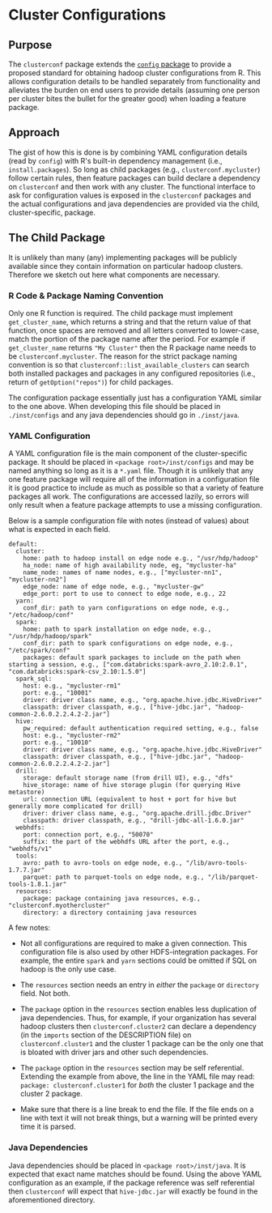 Cluster Configurations
================

Purpose
-------

The `clusterconf` package extends the [`config` package](https://github.com/rstudio/config) to provide a proposed standard for obtaining hadoop cluster configurations from R. This allows configuration details to be handled separately from functionality and alleviates the burden on end users to provide details (assuming one person per cluster bites the bullet for the greater good) when loading a feature package.

Approach
--------

The gist of how this is done is by combining YAML configuration details (read by `config`) with R's built-in dependency management (i.e., `install.packages`). So long as child packages (e.g., `clusterconf.mycluster`) follow certain rules, then feature packages can build declare a dependency on `clusterconf` and then work with any cluster. The functional interface to ask for configuration values is exposed in the `clusterconf` packages and the actual configurations and java dependencies are provided via the child, cluster-specific, package.

The Child Package
-----------------

It is unlikely than many (any) implementing packages will be publicly available since they contain information on particular hadoop clusters. Therefore we sketch out here what components are necessary.

### R Code & Package Naming Convention

Only one R function is required. The child package must implement `get_cluster_name`, which returns a string and that the return value of that function, once spaces are removed and all letters converted to lower-case, match the portion of the package name after the period. For example if `get_cluster_name` returns `"My Cluster"` then the R package name needs to be `clusterconf.mycluster`. The reason for the strict package naming convention is so that `clusterconf::list_available_clusters` can search both installed packages and packages in any configured repositories (i.e., return of `getOption("repos")`) for child packages.

The configuration package essentially just has a configuration YAML similar to the one above. When developing this file should be placed in `./inst/configs` and any java dependencies should go in `./inst/java`.

### YAML Configuration

A YAML configuration file is the main component of the cluster-specific package. It should be placed in `<package root>/inst/configs` and may be named anything so long as it is a `*.yaml` file. Though it is unlikely that any one feature package will require all of the information in a configuration file it is good practice to include as much as possible so that a variety of feature packages all work. The configurations are accessed lazily, so errors will only result when a feature package attempts to use a missing configuration.

Below is a sample configuration file with notes (instead of values) about what is expected in each field.

    default:
      cluster:  
        home: path to hadoop install on edge node e.g., "/usr/hdp/hadoop"
        ha_node: name of high availability node, eg, "mycluster-ha"
        name_node: names of name nodes, e.g., ["mycluster-nn1", "mycluster-nn2"]
        edge_node: name of edge node, e.g., "mycluster-gw"
        edge_port: port to use to connect to edge node, e.g., 22
      yarn:
        conf_dir: path to yarn configurations on edge node, e.g., "/etc/hadoop/conf"
      spark:
        home: path to spark installation on edge node, e.g., "/usr/hdp/hadoop/spark"
        conf_dir: path to spark configurations on edge node, e.g., "/etc/spark/conf"
        packages: default spark packages to include on the path when starting a session, e.g., ["com.databricks:spark-avro_2.10:2.0.1", "com.databricks:spark-csv_2.10:1.5.0"]
      spark_sql:
        host: e.g., "mycluster-rm1"
        port: e.g., "10001"
        driver: driver class name, e.g., "org.apache.hive.jdbc.HiveDriver"
        classpath: driver classpath, e.g., ["hive-jdbc.jar", "hadoop-common-2.6.0.2.2.4.2-2.jar"]
      hive: 
        pw_required: default authentication required setting, e.g., false
        host: e.g., "mycluster-rm2"
        port: e.g., "10010"
        driver: driver class name, e.g., "org.apache.hive.jdbc.HiveDriver"
        classpath: driver classpath, e.g., ["hive-jdbc.jar", "hadoop-common-2.6.0.2.2.4.2-2.jar"]
      drill:
        storage: default storage name (from drill UI), e.g., "dfs"
        hive_storage: name of hive storage plugin (for querying Hive metastore)
        url: connection URL (equivalent to host + port for hive but generally more complicated for drill)
        driver: driver class name, e.g., "org.apache.drill.jdbc.Driver"
        classpath: driver classpath, e.g., "drill-jdbc-all-1.6.0.jar"
      webhdfs:
        port: connection port, e.g., "50070"
        suffix: the part of the webhdfs URL after the port, e.g., "webhdfs/v1"
      tools:
        avro: path to avro-tools on edge node, e.g., "/lib/avro-tools-1.7.7.jar"
        parquet: path to parquet-tools on edge node, e.g., "/lib/parquet-tools-1.8.1.jar"
      resources:
        package: package containing java resources, e.g., "clusterconf.myothercluster"
        directory: a directory containing java resources

A few notes:

-   Not all configurations are required to make a given connection. This configuration file is also used by other HDFS-integration packages. For example, the entire `spark` and `yarn` sections could be omitted if SQL on hadoop is the only use case.

-   The `resources` section needs an entry in *either* the `package` or `directory` field. Not both.

-   The `package` option in the `resources` section enables less duplication of java dependencies. Thus, for example, if your organization has several hadoop clusters then `clusterconf.cluster2` can declare a dependency (in the `imports` section of the DESCRIPTION file) on `clusterconf.cluster1` and the cluster 1 package can be the only one that is bloated with driver jars and other such dependencies.

-   The `package` option in the `resources` section may be self referential. Extending the example from above, the line in the YAML file may read: `package: clusterconf.cluster1` for *both* the cluster 1 package and the cluster 2 package.

-   Make sure that there is a line break to end the file. If the file ends on a line with text it will not break things, but a warning will be printed every time it is parsed.

### Java Dependencies

Java dependencies should be placed in `<package root>/inst/java`. It is expected that exact name matches should be found. Using the above YAML configuration as an example, if the package reference was self referential then `clusterconf` will expect that `hive-jdbc.jar` will exactly be found in the aforementioned directory.
